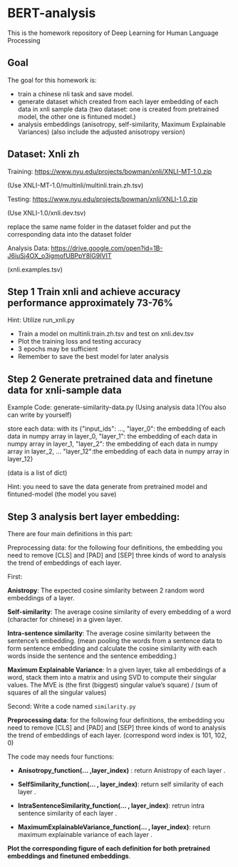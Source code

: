 # BERT-analysis
This is the homework repository of Deep Learning for Human Language Processing 
## Goal
The goal for this homework is:
* train a chinese nli task and save model.
* generate dataset which created from each layer embedding of each data in xnli sample data (two dataset: one is created from pretrained model, the other one is fintuned model.)
* analysis embeddings (anisotropy, self-similarity, Maximum Explainable Variances) (also include the adjusted anisotropy version)

## Dataset: Xnli zh
Training:  https://www.nyu.edu/projects/bowman/xnli/XNLI-MT-1.0.zip  

(Use XNLI-MT-1.0/multinli/multinli.train.zh.tsv)

Testing:  https://www.nyu.edu/projects/bowman/xnli/XNLI-1.0.zip 

(Use XNLI-1.0/xnli.dev.tsv)

replace the same name folder in the dataset folder and put the corresponding data  into the dataset folder

Analysis Data: https://drive.google.com/open?id=1B-J6iuSj4OX_o3igmofUBPpY8lG9IVIT 

(xnli.examples.tsv)


## Step 1 Train xnli and achieve accuracy performance approximately 73-76%
Hint: Utilize run_xnli.py

* Train a model on multinli.train.zh.tsv and test on xnli.dev.tsv
* Plot the training loss and testing accuracy 
* 3 epochs may be sufficient
* Remember to save the best model for later analysis

## Step 2 Generate pretrained data and finetune data for xnli-sample data
Example Code: generate-similarity-data.py (Using analysis data )(You also can write by yourself)

store each data: with its 
{"input_ids": ..., "layer_0": the embedding of each data in numpy array in layer_0, "layer_1": the embedding of each data in numpy array in layer_1, "layer_2": the embedding of each data in numpy array in layer_2, ... "layer_12":the embedding of each data in numpy array in layer_12}

(data is a list of dict)

Hint: you need to save the data generate from pretrained model and fintuned-model (the model you save)

## Step 3 analysis bert layer embedding:
There are four main definitions in this part:

Preprocessing data: for the following four definitions, the embedding you need to remove [CLS] and [PAD] and [SEP] three kinds of word to analysis the trend of embeddings of each layer.

First:

  **Anistropy**:  The expected cosine similarity between 2 random word embeddings of a layer.
  
  **Self-similarity**:  The average cosine similarity of every embedding of a word (character for chinese) in a given layer.
  
  **Intra-sentence similarity**: The average cosine similarity between the sentence’s embedding. (mean pooling the words from a sentence data to form sentence embedding and calculate the cosine similarity with each words inside the sentence and the sentence embedding.)
  
  **Maximum Explainable Variance**: In a given layer, take all embeddings of a word, stack them into a matrix and using SVD to compute their singular values. The MVE is (the first (biggest) singular value’s square) / (sum of squares of all the singular values)
 
Second:
  Write a code named `similarity.py`
  
  **Preprocessing data**: for the following four definitions, the embedding you need to remove [CLS] and [PAD] and [SEP] three kinds of word to analysis the trend of embeddings of each layer. (correspond word index is 101, 102, 0)
  
  The code may needs four functions:
  
  * **Anisotropy_function(... ,layer_index)** : return Anistropy of each layer .
  
  * **SelfSimilarity_function(... , layer_index)**: return self similarity of each layer . 
  
  * **IntraSentenceSimilarity_function(... , layer_index)**: retrun intra sentence similarity of each layer . 
  
  * **MaximumExplainableVariance_function(... , layer_index)**: return maximum explainable variance of each layer .
  
  **Plot the corresponding figure of each definition for both pretrained embeddings and finetuned embeddings**.
  
  
  


  

